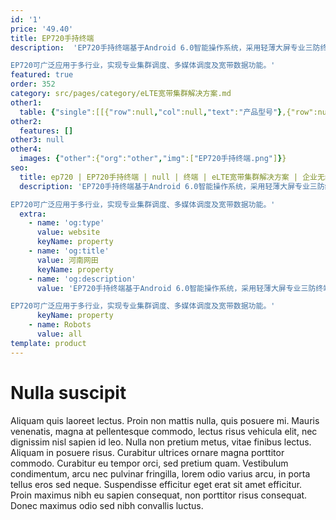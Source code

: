 ```yaml
---
id: '1'
price: '49.40'
title: EP720手持终端
description:  'EP720手持终端基于Android 6.0智能操作系统，采用轻薄大屏专业三防终端设计，配置麒麟8核CPU，5.2英寸高亮触摸屏，支持丰富的频段，采用公专网融合设计，实现了集群语音、宽带业务及使用体验的完美融合。

EP720可广泛应用于多行业，实现专业集群调度、多媒体调度及宽带数据功能。'
featured: true
order: 352
category: src/pages/category/eLTE宽带集群解决方案.md
other1: 
  table: {"single":[[{"row":null,"col":null,"text":"产品型号"},{"row":null,"col":null,"text":"EP720"}],[{"row":null,"col":null,"text":"整机尺寸（高×宽×深）"},{"row":null,"col":null,"text":"159.2mm × 76.4mm × 14mm"}],[{"row":null,"col":null,"text":"屏幕尺寸"},{"row":null,"col":null,"text":"5.2英寸"}],[{"row":null,"col":null,"text":"分辨率"},{"row":null,"col":null,"text":"1280 x 720"}],[{"row":null,"col":null,"text":"触摸屏"},{"row":null,"col":null,"text":"支持"}],[{"row":null,"col":null,"text":"前置摄像头"},{"row":null,"col":null,"text":"800万像素"}],[{"row":null,"col":null,"text":"后置摄像头"},{"row":null,"col":null,"text":"1200万像素"}],[{"row":null,"col":null,"text":"Wi-Fi"},{"row":null,"col":null,"text":"支持2.4G和5G，IEEE802.11b/g/n"}],[{"row":null,"col":null,"text":"蓝牙"},{"row":null,"col":null,"text":"4.1 EDR"}],[{"row":null,"col":null,"text":"NFC"},{"row":null,"col":null,"text":"支持"}],[{"row":null,"col":null,"text":"LTE工作频段（MHz）"},{"row":null,"col":null,"text":"1.4G：1447～1467MHz\n1.8G：1785～1805MHz\n其他：Band 1/2/3/4/5/7/8/20/26/28/38/39/40/41/68（低5M）"}],[{"row":null,"col":null,"text":"公网工作频段（MHz）"},{"row":null,"col":null,"text":"GSM：900/1800/1900\nUMTS：B1/B2/B8\nLTE：Band 1/2/3/4/5/7/8/20/26/28/38/39/40/41"}],[{"row":null,"col":null,"text":"防护等级"},{"row":null,"col":null,"text":"IP67"}]]}
other2:
  features: []
other3: null
other4:
  images: {"other":{"org":"other","img":["EP720手持终端.png"]}}
seo:
  title: ep720 | EP720手持终端 | null | 终端 | eLTE宽带集群解决方案 | 企业无线
  description: 'EP720手持终端基于Android 6.0智能操作系统，采用轻薄大屏专业三防终端设计，配置麒麟8核CPU，5.2英寸高亮触摸屏，支持丰富的频段，采用公专网融合设计，实现了集群语音、宽带业务及使用体验的完美融合。

EP720可广泛应用于多行业，实现专业集群调度、多媒体调度及宽带数据功能。'
  extra:
    - name: 'og:type'
      value: website
      keyName: property
    - name: 'og:title'
      value: 河南网田
      keyName: property
    - name: 'og:description'
      value: 'EP720手持终端基于Android 6.0智能操作系统，采用轻薄大屏专业三防终端设计，配置麒麟8核CPU，5.2英寸高亮触摸屏，支持丰富的频段，采用公专网融合设计，实现了集群语音、宽带业务及使用体验的完美融合。

EP720可广泛应用于多行业，实现专业集群调度、多媒体调度及宽带数据功能。'
      keyName: property
    - name: Robots
      value: all
template: product
---
```


# Nulla suscipit

Aliquam quis laoreet lectus. Proin non mattis nulla, quis posuere mi. Mauris venenatis, magna at pellentesque commodo, lectus risus vehicula elit, nec dignissim nisl sapien id leo. Nulla non pretium metus, vitae finibus lectus. Aliquam in posuere risus. Curabitur ultrices ornare magna porttitor commodo. Curabitur eu tempor orci, sed pretium quam. Vestibulum condimentum, arcu nec pulvinar fringilla, lorem odio varius arcu, in porta tellus eros sed neque. Suspendisse efficitur eget erat sit amet efficitur. Proin maximus nibh eu sapien consequat, non porttitor risus consequat. Donec maximus odio sed nibh convallis luctus.
